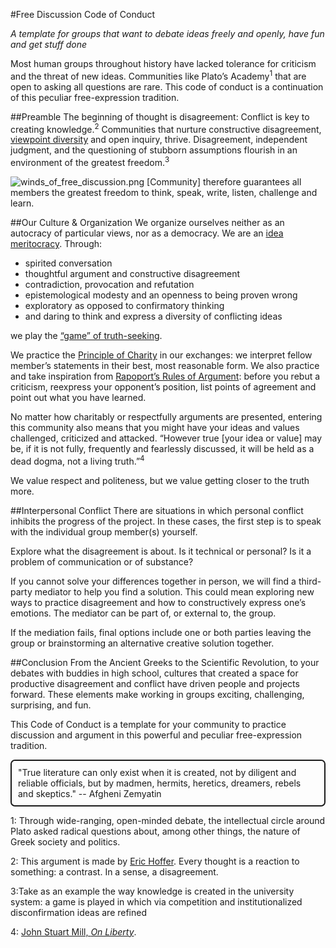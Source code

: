 #Free Discussion Code of Conduct

_A template for groups that want to debate ideas freely and openly, have fun and get stuff done_

Most human groups throughout history have lacked tolerance for criticism and the threat of new ideas. Communities like Plato’s Academy<sup>1</sup> that are open to asking all questions are rare. This code of conduct is a continuation of this peculiar free-expression tradition.

##Preamble
The beginning of thought is disagreement: Conflict is key to creating knowledge.<sup>2</sup> Communities that nurture constructive disagreement, [viewpoint diversity](https://righteousmind.com/viewpoint-diversity/) and open inquiry, thrive. Disagreement, independent judgment, and the questioning of stubborn assumptions flourish in an environment of the greatest freedom.<sup>3</sup>

![winds_of_free_discussion.png](winds_of_free_discussion.png)
[Community] therefore guarantees all members the greatest freedom to think, speak, write, listen, challenge and learn. 

##Our Culture & Organization
We organize ourselves neither as an autocracy of particular views, nor as a democracy. We are an [idea meritocracy](https://www.linkedin.com/pulse/key-bridgewaters-success-real-idea-meritocracy-ray-dalio). Through:

- spirited conversation
- thoughtful argument and constructive disagreement
- contradiction, provocation and refutation 
- epistemological modesty and an openness to being proven wrong
- exploratory as opposed to confirmatory thinking
- and daring to think and express a diversity of conflicting ideas

we play the [“game” of truth-seeking](https://podscribe.app/feeds/http-joeroganexpjoeroganlibsynprocom-rss/episodes/826c632c21dc4cf6bdca6dec5921877e#00:12:42). 

We practice the [Principle of Charity](https://en.wikipedia.org/wiki/Principle_of_charity) in our exchanges: we interpret fellow member’s statements in their best, most reasonable form. We also practice and take inspiration from [Rapoport’s Rules of Argument](https://www.brainpickings.org/2014/03/28/daniel-dennett-rapoport-rules-criticism/): before you rebut a criticism, reexpress your opponent’s position, list points of agreement and point out what you have learned.

No matter how charitably or respectfully arguments are presented, entering this community also means that you might have your ideas and values challenged, criticized and attacked. “However true [your idea or value] may be, if it is not fully, frequently and fearlessly discussed, it will be held as a dead dogma, not a living truth.”<sup>4</sup>

We value respect and politeness, but we value getting closer to the truth more. 

##Interpersonal Conflict
There are situations in which personal conflict inhibits the progress of the project. In these cases, the first step is to speak with the individual group member(s) yourself.

Explore what the disagreement is about. Is it technical or personal? Is it a problem of communication or of substance? 

If you cannot solve your differences together in person, we will find a third-party mediator to help you find a solution. This could mean exploring new ways to practice disagreement and how to constructively express one’s emotions. The mediator can be part of, or external to, the group.

If the mediation fails, final options include one or both parties leaving the group or brainstorming an alternative creative solution together.

##Conclusion 
From the Ancient Greeks to the Scientific Revolution, to your debates with buddies in high school, cultures that created a space for productive disagreement and conflict have driven people and projects forward. These elements make working in groups exciting, challenging, surprising, and fun. 

This Code of Conduct is a template for your community to practice discussion and argument in this powerful and peculiar free-expression tradition.

<div class="bordered">"True literature can only exist when it is created, not by diligent and reliable officials, but by madmen, hermits, heretics, dreamers, rebels and skeptics." -- Afgheni Zemyatin
</div>


<style>
	.bordered {
		border-style: solid;
		border-width: 2px;
		border-margin: 6px;
		border-padding: 6px;
		padding: 10px;
		border-radius: 7px;
	}
</style>

<a name="myfootnote1">1</a>: Through wide-ranging, open-minded debate, the intellectual circle around Plato asked radical questions about, among other things, the nature of Greek society and politics. 

<a name="myfootnote2">2</a>: This argument is made by [Eric Hoffer](https://www.amazon.com/gp/product/1933435097/ref=dbs_a_def_rwt_bibl_vppi_i3). Every thought is a reaction to something: a contrast. In a sense, a disagreement.

<a name="myfootnote3">3</a>:Take as an example the way knowledge is created in the university system: a game is played in which via competition and institutionalized disconfirmation ideas are refined 

<a name="myfootnote4">4</a>: [John Stuart Mill, _On Liberty_](https://indd.adobe.com/view/fe20936e-cc7c-46d7-ac5a-97d5f5c87d93). 